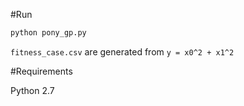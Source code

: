 #Run

```python
python pony_gp.py
```

`fitness_case.csv` are generated from `y = x0^2 + x1^2`

#Requirements

Python 2.7

